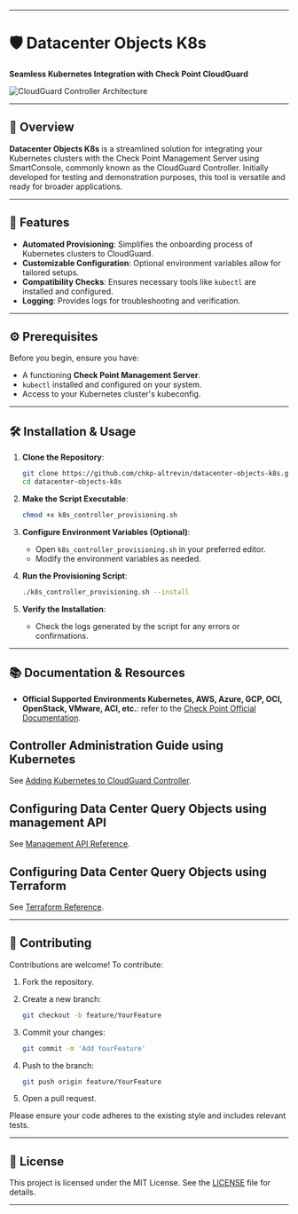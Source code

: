 
---

# 🛡️ Datacenter Objects K8s

**Seamless Kubernetes Integration with Check Point CloudGuard**

![CloudGuard Controller Architecture](https://sc1.checkpoint.com/documents/R81.20/WebAdminGuides/EN/CP_R81.20_CloudGuard_Controller_AdminGuide/Content/Resources/Images/Images-for-CGRDG/CloudGuard_Controller_arch.png)

---

## 🚀 Overview

**Datacenter Objects K8s** is a streamlined solution for integrating your Kubernetes clusters with the Check Point Management Server using SmartConsole, commonly known as the CloudGuard Controller. Initially developed for testing and demonstration purposes, this tool is versatile and ready for broader applications.

---

## 🧰 Features

* **Automated Provisioning**: Simplifies the onboarding process of Kubernetes clusters to CloudGuard.
* **Customizable Configuration**: Optional environment variables allow for tailored setups.
* **Compatibility Checks**: Ensures necessary tools like `kubectl` are installed and configured.
* **Logging**: Provides logs for troubleshooting and verification.

---

## ⚙️ Prerequisites

Before you begin, ensure you have:

* A functioning **Check Point Management Server**.
* `kubectl` installed and configured on your system.
* Access to your Kubernetes cluster's kubeconfig.

---

## 🛠️ Installation & Usage

1. **Clone the Repository**:

   ```bash
   git clone https://github.com/chkp-altrevin/datacenter-objects-k8s.git
   cd datacenter-objects-k8s
   ```

2. **Make the Script Executable**:

   ```bash
   chmod +x k8s_controller_provisioning.sh
   ```

3. **Configure Environment Variables (Optional)**:

   * Open `k8s_controller_provisioning.sh` in your preferred editor.
   * Modify the environment variables as needed.

4. **Run the Provisioning Script**:

   ```bash
   ./k8s_controller_provisioning.sh --install
   ```

5. **Verify the Installation**:

   * Check the logs generated by the script for any errors or confirmations.

---

## 📚 Documentation & Resources

* **Official Supported Environments Kubernetes, AWS, Azure, GCP, OCI, OpenStack, VMware, ACI, etc.**: refer to the [Check Point Official Documentation](https://sc1.checkpoint.com/documents/R81.20/WebAdminGuides/EN/CP_R81.20_CloudGuard_Controller_AdminGuide/Content/Topics-CGRDG/Introduction.htm).

## Controller Administration Guide using Kubernetes
See [Adding Kubernetes to CloudGuard Controller](https://sc1.checkpoint.com/documents/R81.20/WebAdminGuides/EN/CP_R81.20_CloudGuard_Controller_AdminGuide/Content/Topics-CGRDG/Supported-Data-Centers-Kubernetes.htm?tocpath=Supported%20Data%20Centers%7CCloudGuard%20Controller%20for%20Kubernetes%7C_____0#CloudGuard_Controller_for_Kubernetes).

## Configuring Data Center Query Objects using management API
See [Management API Reference](https://sc1.checkpoint.com/documents/latest/APIs/index.html#cli/add-data-center-server~v1.9.1).

## Configuring Data Center Query Objects using Terraform
See [Terraform Reference](https://registry.terraform.io/providers/CheckPointSW/checkpoint/latest/docs/resources/checkpoint_management_kubernetes_data_center_server).

---

## 🤝 Contributing

Contributions are welcome! To contribute:

1. Fork the repository.
2. Create a new branch:

   ```bash
   git checkout -b feature/YourFeature
   ```
3. Commit your changes:

   ```bash
   git commit -m 'Add YourFeature'
   ```
4. Push to the branch:

   ```bash
   git push origin feature/YourFeature
   ```
5. Open a pull request.

Please ensure your code adheres to the existing style and includes relevant tests.

---

## 📄 License

This project is licensed under the MIT License. See the [LICENSE](LICENSE) file for details.

---

